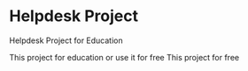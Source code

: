 # Helpdesk Project
Helpdesk Project for Education

This project for education or use it for free
This project for free
